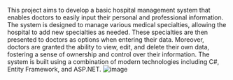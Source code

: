 This project aims to develop a basic hospital management system that enables doctors to easily input their personal and professional information. 
The system is designed to manage various medical specialties, allowing the hospital to add new specialties as needed.
These specialties are then presented to doctors as options when entering their data.
Moreover, doctors are granted the ability to view, edit, and delete their own data, fostering a sense of ownership and control over their information.
The system is built using a combination of modern technologies including C#, Entity Framework, and ASP.NET.
![image](https://github.com/user-attachments/assets/18e79e8c-a418-4f41-aad3-71126419707c)

